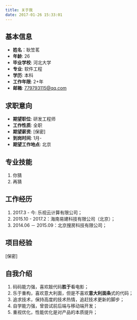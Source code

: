 ```yaml
---
title: 关于我 
date: 2017-01-26 15:33:01
---
```


## 基本信息

- **姓名**：耿笠茗
- **年龄**: 26
- **毕业学校**: 河北大学
- **专业**: 软件工程
- **学历**: 本科
- **工作年限**: 2+年
- **邮箱**: 779793115@qq.com

## 求职意向

- **期望职位**: 研发工程师
- **工作性质**: 全职
- **期望薪资**: [保密]
- **到岗时间**: 1月-
- **期望工作地点**: 北京

## 专业技能

1. 你猜
2. 再猜

## 工作经历

1. 2017.3 - 今: 乐视云计算有限公司；
2. 2015.10 - 2017.2：海南易建科技有限公司（北京）；
3. 2014.06 － 2015.09：北京搜房科技有限公司；

## 项目经验

[保密]

## 自我介绍

1. 码码能力强，喜欢敲代码**胜于**看电影；
2. 乐于重构，喜欢意大利面，但是不喜欢**意大利面条**式的代码；
3. 追求技术，保持高度的技术热情，追赶技术更新的脚步；
4. 自学能力强，曾尝试前后端与移动端开发；
5. 重视优化，性能优化是对产品的本质提升；
